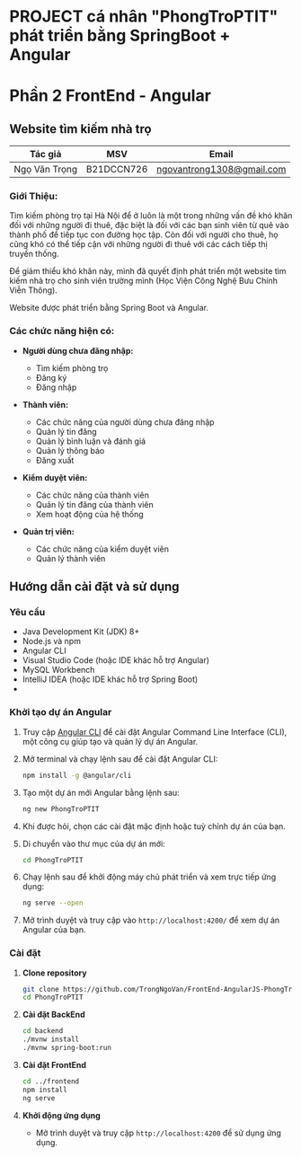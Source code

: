 # PROJECT cá nhân "PhongTroPTIT" phát triển bằng SpringBoot + Angular

# Phần 2 FrontEnd - Angular


## Website tìm kiếm nhà trọ
| Tác giả        | MSV       | Email                         |
|----------------|------------|-------------------------------|
| Ngọ Văn Trọng  | B21DCCN726 | ngovantrong1308@gmail.com     |

### Giới Thiệu:

Tìm kiếm phòng trọ tại Hà Nội để ở luôn là một trong những vấn đề khó khăn đối với những người đi thuê, đặc biệt là đối với các bạn sinh viên từ quê vào thành phố để tiếp tục con đường học tập. Còn đối với người cho thuê, họ cũng khó có thể tiếp cận với những người đi thuê với các cách tiếp thị truyền thống.

Để giảm thiểu khó khăn này, mình đã quyết định phát triển một website tìm kiếm nhà trọ cho sinh viên trường mình (Học Viện Công Nghệ Bưu Chính Viễn Thông).

Website được phát triển bằng Spring Boot và Angular.

### Các chức năng hiện có:

- **Người dùng chưa đăng nhập:**
  - Tìm kiếm phòng trọ
  - Đăng ký
  - Đăng nhập

- **Thành viên:**
  - Các chức năng của người dùng chưa đăng nhập
  - Quản lý tin đăng
  - Quản lý bình luận và đánh giá
  - Quản lý thông báo
  - Đăng xuất

- **Kiểm duyệt viên:**
  - Các chức năng của thành viên
  - Quản lý tin đăng của thành viên
  - Xem hoạt động của hệ thống

- **Quản trị viên:**
  - Các chức năng của kiểm duyệt viên
  - Quản lý thành viên

## Hướng dẫn cài đặt và sử dụng

### Yêu cầu
- Java Development Kit (JDK) 8+
- Node.js và npm
- Angular CLI
-  Visual Studio Code (hoặc IDE khác hỗ trợ Angular)
- MySQL Workbench
- IntelliJ IDEA (hoặc IDE khác hỗ trợ Spring Boot)
- 
### Khởi tạo dự án Angular

1. Truy cập [Angular CLI](https://cli.angular.io/) để cài đặt Angular Command Line Interface (CLI), một công cụ giúp tạo và quản lý dự án Angular.
2. Mở terminal và chạy lệnh sau để cài đặt Angular CLI:

    ```bash
    npm install -g @angular/cli
    ```
3. Tạo một dự án mới Angular bằng lệnh sau:

    ```bash
    ng new PhongTroPTIT
    ```
4. Khi được hỏi, chọn các cài đặt mặc định hoặc tuỳ chỉnh dự án của bạn.
5. Di chuyển vào thư mục của dự án mới:

    ```bash
    cd PhongTroPTIT
    ```
6. Chạy lệnh sau để khởi động máy chủ phát triển và xem trực tiếp ứng dụng:

    ```bash
    ng serve --open
    ```
7. Mở trình duyệt và truy cập vào `http://localhost:4200/` để xem dự án Angular của bạn.
### Cài đặt

1. **Clone repository**

    ```bash
    git clone https://github.com/TrongNgoVan/FrontEnd-AngularJS-PhongTroPTIT.git
    cd PhongTroPTIT
    ```

2. **Cài đặt BackEnd**

    ```bash
    cd backend
    ./mvnw install
    ./mvnw spring-boot:run
    ```

3. **Cài đặt FrontEnd**

    ```bash
    cd ../frontend
    npm install
    ng serve
    ```

4. **Khởi động ứng dụng**

    - Mở trình duyệt và truy cập `http://localhost:4200` để sử dụng ứng dụng.



